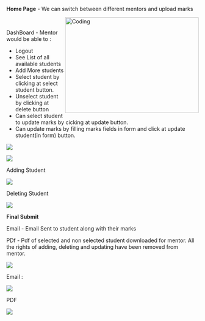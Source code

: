 **Home Page** - We can switch between different mentors and upload marks

<img align="right" alt="Coding" src="https://i.ibb.co/JBGfKkF/home.png" width="350" height="250" /><br>

DashBoard - Mentor would be able to :

- Logout
- See List of all available students
- Add More students
- Select student by clicking at select student button.
- Unselect student by clicking at delete button
- Can select student to update marks by cicking at update button.
- Can update marks by filling marks fields in form and click at update student(in form) button.

![](Aspose.Words.5397c34f-75fc-4635-b9b0-cc8a2d71115e.002.jpeg)

![](Aspose.Words.5397c34f-75fc-4635-b9b0-cc8a2d71115e.003.jpeg)

Adding Student

![](Aspose.Words.5397c34f-75fc-4635-b9b0-cc8a2d71115e.004.jpeg)

Deleting Student

![](Aspose.Words.5397c34f-75fc-4635-b9b0-cc8a2d71115e.005.jpeg)

**Final Submit**

Email - Email Sent to student along with their marks

PDf - Pdf of selected and non selected student downloaded for mentor. All the rights of adding, deleting and updating have been removed from mentor.

![](Aspose.Words.5397c34f-75fc-4635-b9b0-cc8a2d71115e.006.jpeg)

Email :

![](Aspose.Words.5397c34f-75fc-4635-b9b0-cc8a2d71115e.007.png)

PDF

![](Aspose.Words.5397c34f-75fc-4635-b9b0-cc8a2d71115e.008.jpeg)
